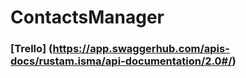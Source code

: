 # ContactsManager
 ### [Trello] (https://app.swaggerhub.com/apis-docs/rustam.isma/api-documentation/2.0#/)
